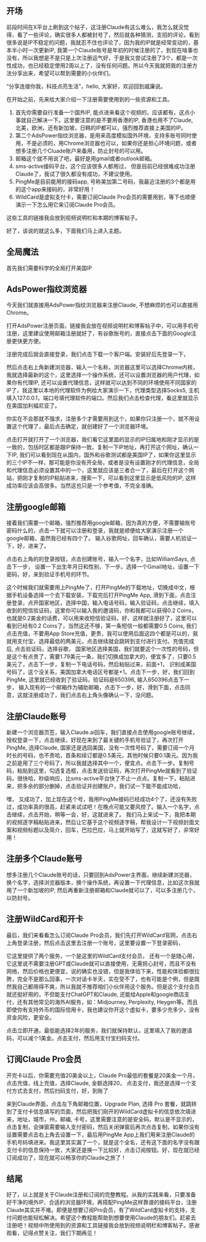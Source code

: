 ## 开场

前段时间在X平台上刷到这个帖子，这注册Claude有这么难么，我怎么就没觉得，看了一些评论，确实很多人都被封号了，然后就各种猜测，支招的评论，看到很多说是IP不稳定的问题，我就忍不住也评论了，因为我的IP就是经常变动的，基本半小时一次更新IP, 我第一个Claude账号是年初的时候注册的了，到现在啥事也没有，所以我想是不是只是上次注册运气好，于是我又尝试注册了3个，都是一次性成功，也已经稳定使用2周以上了，没有任何问题。所以今天我就把我的注册方法分享出来，希望可以帮到需要的小伙伴们。

“分享连接你我，科技点亮生活”，hello, 大家好，欢迎回到威廉说。

在开始之前，先来给大家介绍一下注册需要使用到的一些资源和工具。

1. 首先你需要自行准备一个国外IP,  能点进来看这个视频的，应该都有，这点小事就自己解决一下。这里要注意的是不要用香港的IP,  香港也用不了Claude, 北美，欧洲，还有新加坡，日韩的IP都可以，强烈推荐直接上美国的IP。
2. 第二个AdsPower指纹浏览器，是用来高度模拟国外环境，支持多账号同时使用，不是必须的，用Chrome浏览器也可以，如果你还是担心环境问题，或者想多注册几个Cluade账户来备用，防止封号的可以用。
3. 邮箱这个就不用说了吧，最好是用gmail或者outlook邮箱。
4. sms-active接码平台，这个应该很多人都用过， 但是目前已经很难成功注册Claude了，我试了很久都没有成功，不建议使用。
5. PingMe是目前能用的接码app, 号称美加第二号码，我最近注册的3个都是用的这个app来接码的，非常好用！
6. WildCard是虚拟支付卡，需要订阅Claude Pro会员的需要用到，等下也顺便演示一下怎么用它来订阅Claude Pro会员。

这些工具的链接我会放到视频说明栏和本期的博客帖子。

好了，该说的就这么多，下面我们马上进入主题。

## 全局魔法

首先我们需要科学的全局打开美国IP

## AdsPower指纹浏览器

今天我们就直接用AdsPower指纹浏览器来注册Claude, 不想麻烦的也可以直接用Chrome。

打开AdsPower注册页面，链接我会放在视频说明栏和博客帖子中，可以用手机号注册，这里建议使用邮箱注册就好了，有谷歌账号的，直接点击下面的Google注册更快更方便。

注册完成后就会直接登录，我们点击下载一个客户端。安装好后先登录一下，

然后点击右上角新建浏览器，输入一个名称，浏览器这里可以选择Chrome内核，我就选择最新的这个，这里选择一个操作系统，还可以设置浏览器的用户代理，如果你有代理IP, 还可以设置代理信息，这样就可以达到不同的环境使用不同国家的IP了，我这里以本地的代理软件为例给大家演示一下，代理类型选择Socks5,  主机填入127.0.0.1，端口号填代理软件的端口。然后我们点击检查代理，看这里就显示在美国加利福尼亚了。

你实在不会那就不强求，注册多个才需要用到这个，如果你只注册一个，就不用设置这个代理了，最后点击确定，就创建好了一个浏览器环境。

点击打开就打开了一个浏览器，我们看它这里面的显示的IP归属地和刚才显示的是一致的，包括时区都是跟IP保持一致。复制一下IP地址，再打开这个网址，确认一下IP,  我们可以看到现在从国内，国外和谷歌测试都是美国IP了，如果你这里显示的三个IP不一样，那可能是你没有开全局，或者是没有设置刚才的代理信息，全局和代理信息必须设置其中的一个，这里就应该是三者合一了，最后在打开这个网站，把刚才复制的IP粘贴进来，搜索一下，可以看到这里显示是低风险的IP, 这样成功率应该会高很多。当然这也只是一个参考值，不完全准确。

## 注册google邮箱

接着我们需要一个邮箱，强烈推荐用google邮箱，因为真的方便，不需要输账号密码什么的，点击一下就可以注册和登录，我就是顺便给大家演示注册一个google邮箱，虽然我已经有四个了。
输入谷歌网址，回车确认，需要人机验证一下，好，进来了。

点击右上角的的登录按钮，点击创建账号，输入一个名字，比如WilliamSays,  点击下一步， 设置一下出生年月日和性别，下一步。选择一个Gmail地址，设置一下密码，好，来到验证手机号的环节。

这个时候我们就需要用上PingMe了，打开PingMe的下载地址，切换成中文，根据手机设备选择一个去下载安装，下载完后打开PingMe App, 滑到下面，点击注册登录，点开国家地区，选择中国，输入电话号码，输入验证码，点击继续，填入收到的短信验证码，这里你可以输入我的邀请码，你和我都可以获得0.2 Coins，也就是0.2美金的话费，可以用来收短信验证码，好，这样就注册好了，这里可以看到已经有0.2 Coins了，当然这还不够，第一条短信一般都需要0.5 Coins, 我们点击充值，不要用App Store充值，更贵，我可以使用后面这四个都是可以的，我就用支付宝，选择最低的两美元，点击继续就会跳转到支付进行支付。充值完成后, 点击验证码，选择谷歌， 国家地区选择美国，我们就要这个一次性的号码，但是这个有点贵了，需要1.79美元一条，我们切换成加拿大的，便宜多了，只要0.5美元了，点击下一步，复制一下电话号码，然后粘贴过来，前面+1， 识别成美国号码了，这个没关系，美国加拿大电话区号都是+1。点击下一步，好，我们回到PingMe, 这里就已经收到了验证码，验证码是650396, 输入650396点击下一步， 输入现有的一个邮箱作为辅助邮箱，点击下一步，好，滑到下面，点击同意，这就注册成功了，我们点击右上角头像确认一下，没问题。

## 注册Claude账号

新建一个浏览器页签，输入Claude.ai回车，我们直接点击使用google账号继续，授权登录一下，点击继续，好现在来到了最关键的手机号验证了，再次打开PingMe,  选择Claude, 国家还是选回美国，没有一次性号码了，需要订阅一个月时长的号码，也不贵哈，首条和续订都是0.5美元，其他时候只要0.1美元。因为我之前是用了三个号码了，所以我就选择其中一个，便宜点。点击下一步。复制号码，粘贴到这里，勾选复选框，点击发送验证码，再次打开PingMe就看到了验证码，很快哈，秒级响应，比sms-active平台快了不止一点点。复制一下，粘贴进来，把多余的部分删掉，点击验证并创建账户，我们试一下能不能成功哈，

嘿， 又成功了，加上现在这个号，我用PingMe接码已经成功4个了，还没有失败过，成功率真的很高，赶紧来试试吧！在晚点可能又要风控了。输入一个名字，点击继续，点击开始，稍等一会，好，这就进来了。
我们马上来试一下，我把本期的视频逐字稿粘贴进来，然后让它基于这个视频逐字稿，帮我设计一下视频封面文案和视频标题以及简介，回车，巴拉巴拉，马上就开始写了，这就写好了，非常好用！

## 注册多个Claude账号

想多注册几个Claude账号的话，只要回到AdsPower主界面，继续新建浏览器，换个名字，选择浏览器版本，换个操作系统，再设置一下代理信息，比如这次我就用了一个新加坡的IP, 然后再重新注册邮箱和Claude就可以了，可以多注册几个，以防封号。

## 注册WildCard和开卡

最后，我们来看看怎么订阅Claude Pro会员，我们先打开WildCard官网，点击右上角登录注册，然后点击这里去注册一个账号，这里要设置一下登录密码，

它这里提供了两个服务，一个是这里的WildCard支付会员， 还有一个是随心用，它这里说不需要注册GPT或Claude就可以直接使用，无需担心封号，而且不没有网络，然后价格也更便宜，说的确实也没错，但是我体验下来，性能和体验都很拉胯，完全不是那么回事，一次对话卡半天，实在受不了，也有可能是个例，但是既然我自己都用得不爽，所以我就不推荐咱们小伙伴用这个服务。但是这个支付会员就还挺好用的，不但能支付ChatGPT和Claude, 还能给Apple和google商店支付，还有其他常见的海外AI服务，如：Midjourney, Perplexity, Heygen等。而且即使你有支持外币的国际信用卡，我也建议你开这个虚拟卡，要多少充多少，没有资金风险，更安全。

点击立即开通，最低能选择2年的服务，我们就保持默认，这里填入了我的邀请码，可以减个1美金。点击支付，然后用支付宝扫码支付。

## 订阅Claude Pro会员

开完卡以后，你需要充值20美金以上，Claude Pro最低的套餐是20美金一个月，点击充值，线上充值，选择Claude, 金额选择20， 点击支付，我还是选择一个支付方式去支付，然后扫码支付，好，到账了

来到Claude界面，点击左下角邮箱位置，Upgrade Plan,  选择 Pro 套餐，就跳转到了支付卡信息填写的页面，然后把我们刚开的WildCard虚拟卡的信息依次填进来，地址，城市，州，邮编, 卡号，这里需要注意的是安全码，默认是不显示的，点击复制，会弹窗需要输入支付密码，然后关闭弹窗后再次点击复制，如果你没有设置需要点击右上角去设置一下，最后用PingMe App上我们用来注册Claude的手机号码填进来。我这里其实漏了一个，就是这个全名，还有这下面的名字没有跟支付卡的信息保持一致，大家还是换一下比较好，点击订阅按钮。好，现在就已经订阅成功了，现在就可以畅享你的Claude之旅了！

## 结尾

好了，以上就是关于Claude注册和订阅的完整教程。从我的实践来看，只要准备好干净的境外IP、合适的浏览器环境，再搭配PingMe这样靠谱的接码平台，注册Claude其实并不难。即便是想要订阅Pro会员，有了WildCard虚拟卡的支持，支付问题也能轻松解决。希望这个教程能帮助到想要使用Claude的朋友们。赶紧去注册吧！视频中所使用到的资源和工具链接我会放到视频说明栏和博客帖子。感谢观看，记得点赞关注，我们下期再见！